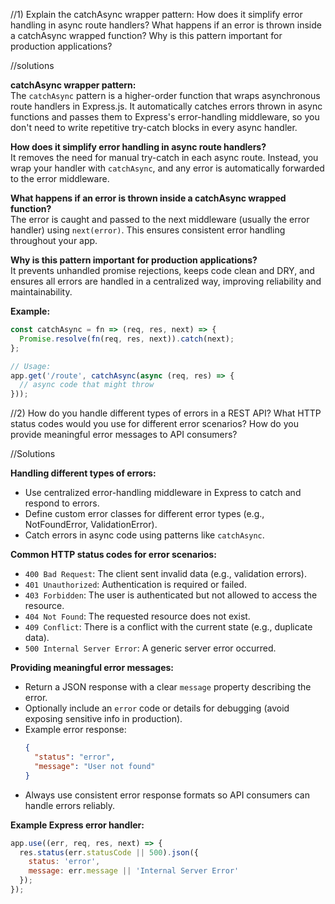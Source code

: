 //1) Explain the catchAsync wrapper pattern:
How does it simplify error handling in async route handlers?
What happens if an error is thrown inside a catchAsync wrapped function?
Why is this pattern important for production applications?

//solutions

**catchAsync wrapper pattern:**  
The `catchAsync` pattern is a higher-order function that wraps asynchronous route handlers in Express.js. It automatically catches errors thrown in async functions and passes them to Express's error-handling middleware, so you don't need to write repetitive try-catch blocks in every async handler.

**How does it simplify error handling in async route handlers?**  
It removes the need for manual try-catch in each async route. Instead, you wrap your handler with `catchAsync`, and any error is automatically forwarded to the error middleware.

**What happens if an error is thrown inside a catchAsync wrapped function?**  
The error is caught and passed to the next middleware (usually the error handler) using `next(error)`. This ensures consistent error handling throughout your app.

**Why is this pattern important for production applications?**  
It prevents unhandled promise rejections, keeps code clean and DRY, and ensures all errors are handled in a centralized way, improving reliability and maintainability.

**Example:**
```js
const catchAsync = fn => (req, res, next) => {
  Promise.resolve(fn(req, res, next)).catch(next);
};

// Usage:
app.get('/route', catchAsync(async (req, res) => {
  // async code that might throw
}));
```

//2) How do you handle different types of errors in a REST API?
What HTTP status codes would you use for different error scenarios?
How do you provide meaningful error messages to API consumers?

//Solutions

**Handling different types of errors:**
- Use centralized error-handling middleware in Express to catch and respond to errors.
- Define custom error classes for different error types (e.g., NotFoundError, ValidationError).
- Catch errors in async code using patterns like `catchAsync`.

**Common HTTP status codes for error scenarios:**
- `400 Bad Request`: The client sent invalid data (e.g., validation errors).
- `401 Unauthorized`: Authentication is required or failed.
- `403 Forbidden`: The user is authenticated but not allowed to access the resource.
- `404 Not Found`: The requested resource does not exist.
- `409 Conflict`: There is a conflict with the current state (e.g., duplicate data).
- `500 Internal Server Error`: A generic server error occurred.

**Providing meaningful error messages:**
- Return a JSON response with a clear `message` property describing the error.
- Optionally include an `error` code or details for debugging (avoid exposing sensitive info in production).
- Example error response:
  ```json
  {
    "status": "error",
    "message": "User not found"
  }
  ```
- Always use consistent error response formats so API consumers can handle errors reliably.

**Example Express error handler:**
```js
app.use((err, req, res, next) => {
  res.status(err.statusCode || 500).json({
    status: 'error',
    message: err.message || 'Internal Server Error'
  });
});
```

